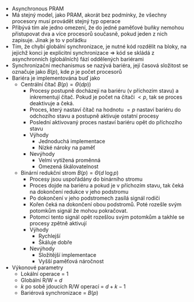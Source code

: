 - Asynchronous PRAM
- Má stejný model, jako PRAM, akorát bez podmínky, že všechny procesory musí provádět stejný typ operace
- Přibývá tím ale jedno omezení, že do jedné paměťové buňky nemohou přistupovat dva a více procesorů současně, pokud jeden z nich zapisuje. Jinak je to v pořádku
- Tím, že chybí globální synchronizace, je nutné kód rozdělit na bloky, na jejichž konci je explicitní synchronizace => kód se skládá z asynchronních (globálních) fází oddělených bariérami
- Synchronizační mechanismus se nazývá bariéra, její časová složitost se označuje jako $B(p)$, kde $p$ je počet procesorů
- Bariéra je implementována buď jako 
	- Centrální čítač $B(p) = \Theta(dp)$)
		- Procesy postupně docházejí na bariéru (v příchozím stavu) a inkrementují čítač. Pokud je počet na čítači $< p$, tak se proces deaktivuje a čeká.
		- Proces, který nastaví čítač na hodnotu $=p$ nastaví bariéru do odchozího stavu a postupně aktivuje ostatní procesy
		- Poslední aktivovaný proces nastaví bariéru opět do příchozího stavu
		- Výhody
			- Jednoduchá implementace
			- Nízké nároky na paměť
		- Nevýhody
			- Velmi vytížená proměnná
			- Omezená škálovatelnost
	- Binární redukční strom $B(p) = \Theta(d\;\log p)$ 
		- Procesy jsou uspořádány do binárního stromu
		- Proces dojde na bariéru a pokud je v příchozím stavu, tak čeká na dokončení redukce v jeho podstromu
		- Po dokončení v jeho podstromech zasílá signál rodiči
		- Kořen čeká na dokončení obou podstromů. Poté rozešle svým potomkům signál že mohou pokračovat. 
		- Potomci tento signál opět rozešlou svým potomkům a takhle se procesy zpětně aktivují
		- Výhody
			- Rychlejší
			- Škáluje dobře
		- Nevýhody
			- Složitější implementace
			- Vyšší paměťová náročnost
- Výkonové parametry
	- Lokální operace = 1
	- Globální R/W = $d$
	- $k$ po sobě jdoucích R/W operací = $d+k-1$
	- Bariérová synchronizace = $B(p)$